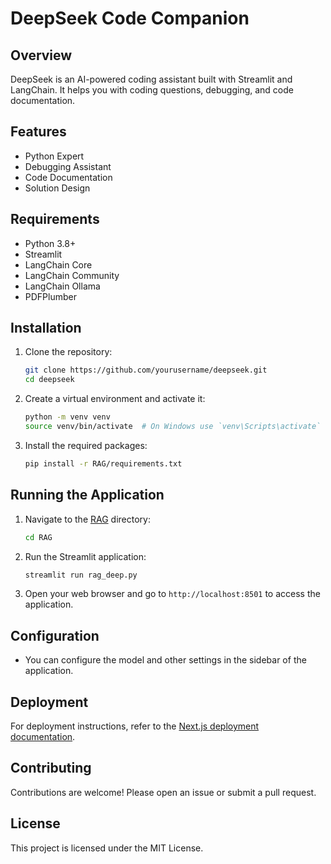 # DeepSeek Code Companion

## Overview
DeepSeek is an AI-powered coding assistant built with Streamlit and LangChain. It helps you with coding questions, debugging, and code documentation.

## Features
- Python Expert
- Debugging Assistant
- Code Documentation
- Solution Design

## Requirements
- Python 3.8+
- Streamlit
- LangChain Core
- LangChain Community
- LangChain Ollama
- PDFPlumber

## Installation

1. Clone the repository:
    ```sh
    git clone https://github.com/yourusername/deepseek.git
    cd deepseek
    ```

2. Create a virtual environment and activate it:
    ```sh
    python -m venv venv
    source venv/bin/activate  # On Windows use `venv\Scripts\activate`
    ```

3. Install the required packages:
    ```sh
    pip install -r RAG/requirements.txt
    ```

## Running the Application

1. Navigate to the [RAG](http://_vscodecontentref_/2) directory:
    ```sh
    cd RAG
    ```

2. Run the Streamlit application:
    ```sh
    streamlit run rag_deep.py
    ```

3. Open your web browser and go to `http://localhost:8501` to access the application.

## Configuration

- You can configure the model and other settings in the sidebar of the application.

## Deployment

For deployment instructions, refer to the [Next.js deployment documentation](https://nextjs.org/docs/app/building-your-application/deploying).

## Contributing

Contributions are welcome! Please open an issue or submit a pull request.

## License

This project is licensed under the MIT License.